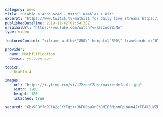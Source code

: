 ```yaml
---
category: news
title: "Diablo 4 Announced - Mathil Rambles A Bit"
excerpt: "https://www.twitch.tv/mathil1 for daily live streams https://twitter.com/MathilExists https://www.instagram.com/mathilexists/ ..."
publishedDateTime: 2019-11-02T01:54:35Z
originalUrl: "https://youtube.com/watch?v=jZ2zooYZLNo"
type: video

featuredContent: "<iframe width=\"800\" height=\"500\" frameborder=\"0\" src=\"https://www.youtube.com/embed/jZ2zooYZLNo\" allow=\"accelerometer; autoplay; encrypted-media; gyroscope; picture-in-picture\" allowfullscreen></iframe>"

provider:
  name: Mathilification
  domain: youtube.com

topics:
  - Diablo 4

images:
  - url: "https://i.ytimg.com/vi/jZ2zooYZLNo/maxresdefault.jpg"
    width: 1280
    height: 720
    isCached: true

secured: "Gbx9CQffg9EiA2cJYVTqt++JNFO0oaXn0tDMI05MannFpHaon4JtFFAU2UVZD1IO8hTswakeOeHo9h7aW6OKJTwt186tROMPlq4QsDbkE46+L7Sbc32tr+KJM/ph1tniWC30/AGxBZEnBArClc6X2ty9bRdGe+RrJzKyITL11iR/RhfrHQqe8nX4ZuH4MbGmUnbEtMl9eWaKT4IewXpCTCtNDXxylTgz+ECKvoRn2Ho1cDiW3lqahR2GEoRhevaB7QpB1mh5p3taMZ0r6PBaRaf7d5DzzL4p4T6MX0UKw/YIw0eBF3fKiOyWVX00SwsgUTwStKNP1AI/4vreTxS4o3OdBvtbl1SoZsh3Z6JIL+xB8svg1Kko9CX/Yxqcqx6uTcPD9L9iNV0eEz/MtAOERZgjDFQTsQQsIIfhPBNdY9RUxDDULowUFHsU3By/j3j/;i6kL7kJg8lrGWvMCVxS6gQ=="
---
```


